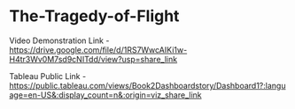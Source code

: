 # The-Tragedy-of-Flight


Video Demonstration Link - https://drive.google.com/file/d/1RS7WwcAIKi1w-H4tr3Wv0M7sd9cNITdd/view?usp=share_link

Tableau Public Link - https://public.tableau.com/views/Book2Dashboardstory/Dashboard1?:language=en-US&:display_count=n&:origin=viz_share_link
